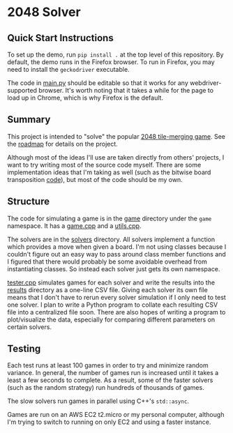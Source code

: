 # 2048 Solver

## Quick Start Instructions
To set up the demo, run `pip install .` at the top level of this repository.
By default, the demo runs in the Firefox browser.
To run in Firefox, you may need to install the `geckodriver` executable.

The code in [main.py](/demo/selenium/main.py) should be editable so that it works for any webdriver-supported browser.
It's worth noting that it takes a while for the page to load up in Chrome, which is why Firefox is the default.

## Summary
This project is intended to "solve" the popular [2048 tile-merging game](https://github.com/gabrielecirulli/2048).
See the [roadmap](/roadmap.md) for details on the project.

Although most of the ideas I'll use are taken directly from others' projects, I want to try writing most of the source code myself.
There are some implementation ideas that I'm taking as well (such as the bitwise board transposition [code](https://github.com/nneonneo/2048-ai/blob/master/2048.cpp#L38-L48)), but most of the code should be my own.


## Structure
The code for simulating a game is in the [game](/game) directory under the `game` namespace.
It has a [game.cpp](/game/game.cpp) and a [utils.cpp](/game/utils.cpp).

The solvers are in the [solvers](/solvers) directory.
All solvers implement a function which provides a move when given a board.
I'm not using classes because I couldn't figure out an easy way to pass around class member functions and I figured that there would probably be some avoidable overhead from instantiating classes.
So instead each solver just gets its own namespace.

[tester.cpp](/tester.cpp) simulates games for each solver and write the results into the [results](/results) directory as a one-line CSV file.
Giving each solver its own file means that I don't have to rerun every solver simulation if I only need to test one solver.
I plan to write a Python program to collate each resulting CSV file into a centralized file soon.
There are also hopes of writing a program to plot/visualize the data, especially for comparing different parameters on certain solvers.


## Testing
Each test runs at least 100 games in order to try and minimize random variance.
In general, the number of games run is increased until it takes a least a few seconds to complete.
As a result, some of the faster solvers (such as the random strategy) run hundreds of thousands of games.

The slow solvers run games in parallel using C++'s `std::async`.

Games are run on an AWS EC2 t2.micro or my personal computer, although I'm trying to switch to running on only EC2 and using a faster instance.


